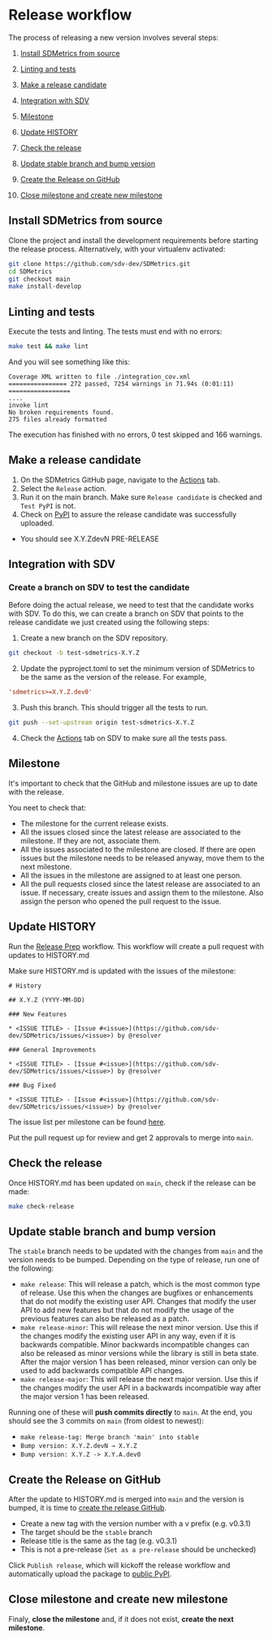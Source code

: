 # Release workflow

The process of releasing a new version involves several steps:

1. [Install SDMetrics from source](#install-sdmetrics-from-source)

2. [Linting and tests](#linting-and-tests)

3. [Make a release candidate](#make-a-release-candidate)

4. [Integration with SDV](#integration-with-sdv)

5. [Milestone](#milestone)

6. [Update HISTORY](#update-history)

7. [Check the release](#check-the-release)

8. [Update stable branch and bump version](#update-stable-branch-and-bump-version)

9. [Create the Release on GitHub](#create-the-release-on-github)

10. [Close milestone and create new milestone](#close-milestone-and-create-new-milestone)

## Install SDMetrics from source

Clone the project and install the development requirements before starting the release process. Alternatively, with your virtualenv activated:

```bash
git clone https://github.com/sdv-dev/SDMetrics.git
cd SDMetrics
git checkout main
make install-develop
```

## Linting and tests

Execute the tests and linting. The tests must end with no errors:

```bash
make test && make lint
```

And you will see something like this:

```
Coverage XML written to file ./integration_cov.xml
================ 272 passed, 7254 warnings in 71.94s (0:01:11) =================
....
invoke lint
No broken requirements found.
275 files already formatted
```

The execution has finished with no errors, 0 test skipped and 166 warnings.

## Make a release candidate

1. On the SDMetrics GitHub page, navigate to the [Actions][actions] tab.
2. Select the `Release` action.
3. Run it on the main branch. Make sure `Release candidate` is checked and `Test PyPI` is not.
4. Check on [PyPI][sdmetrics-pypi] to assure the release candidate was successfully uploaded.
  - You should see X.Y.ZdevN PRE-RELEASE

[actions]: https://github.com/sdv-dev/SDMetrics/actions
[sdmetrics-pypi]: https://pypi.org/project/SDMetrics/#history

## Integration with SDV

### Create a branch on SDV to test the candidate

Before doing the actual release, we need to test that the candidate works with SDV. To do this, we can create a branch on SDV that points to the release candidate we just created using the following steps:

1. Create a new branch on the SDV repository.

```bash
git checkout -b test-sdmetrics-X.Y.Z
```

2. Update the pyproject.toml to set the minimum version of SDMetrics to be the same as the version of the release. For example,

```toml
'sdmetrics>=X.Y.Z.dev0'
```

3. Push this branch. This should trigger all the tests to run.

```bash
git push --set-upstream origin test-sdmetrics-X.Y.Z
```

4. Check the [Actions][sdv-actions] tab on SDV to make sure all the tests pass.

[sdv-actions]: https://github.com/sdv-dev/SDV/actions

## Milestone

It's important to check that the GitHub and milestone issues are up to date with the release.

You neet to check that:

- The milestone for the current release exists.
- All the issues closed since the latest release are associated to the milestone. If they are not, associate them.
- All the issues associated to the milestone are closed. If there are open issues but the milestone needs to
  be released anyway, move them to the next milestone.
- All the issues in the milestone are assigned to at least one person.
- All the pull requests closed since the latest release are associated to an issue. If necessary, create issues
  and assign them to the milestone. Also assign the person who opened the pull request to the issue.

## Update HISTORY
Run the [Release Prep](https://github.com/sdv-dev/SDMetrics/actions/workflows/prepare_release.yml) workflow. This workflow will create a pull request with updates to HISTORY.md

Make sure HISTORY.md is updated with the issues of the milestone:

```
# History

## X.Y.Z (YYYY-MM-DD)

### New Features

* <ISSUE TITLE> - [Issue #<issue>](https://github.com/sdv-dev/SDMetrics/issues/<issue>) by @resolver

### General Improvements

* <ISSUE TITLE> - [Issue #<issue>](https://github.com/sdv-dev/SDMetrics/issues/<issue>) by @resolver

### Bug Fixed

* <ISSUE TITLE> - [Issue #<issue>](https://github.com/sdv-dev/SDMetrics/issues/<issue>) by @resolver
```

The issue list per milestone can be found [here][milestones].

[milestones]: https://github.com/sdv-dev/SDMetrics/milestones

Put the pull request up for review and get 2 approvals to merge into `main`.

## Check the release
Once HISTORY.md has been updated on `main`, check if the release can be made:

```bash
make check-release
```

## Update stable branch and bump version
The `stable` branch needs to be updated with the changes from `main` and the version needs to be bumped.
Depending on the type of release, run one of the following:

* `make release`: This will release a patch, which is the most common type of release. Use this when the changes are bugfixes or enhancements that do not modify the existing user API. Changes that modify the user API to add new features but that do not modify the usage of the previous features can also be released as a patch.
* `make release-minor`: This will release the next minor version. Use this if the changes modify the existing user API in any way, even if it is backwards compatible. Minor backwards incompatible changes can also be released as minor versions while the library is still in beta state. After the major version 1 has been released, minor version can only be used to add backwards compatible API changes.
* `make release-major`: This will release the next major version. Use this if the changes modify the user API in a backwards incompatible way after the major version 1 has been released.

Running one of these will **push commits directly** to `main`.
At the end, you should see the 3 commits on `main` (from oldest to newest):
- `make release-tag: Merge branch 'main' into stable`
- `Bump version: X.Y.Z.devN → X.Y.Z`
- `Bump version: X.Y.Z -> X.Y.A.dev0`

## Create the Release on GitHub

After the update to HISTORY.md is merged into `main` and the version is bumped, it is time to [create the release GitHub](https://github.com/sdv-dev/SDMetrics/releases/new).
- Create a new tag with the version number with a v prefix (e.g. v0.3.1)
- The target should be the `stable` branch
- Release title is the same as the tag (e.g. v0.3.1)
- This is not a pre-release (`Set as a pre-release` should be unchecked)

Click `Publish release`, which will kickoff the release workflow and automatically upload the package to [public PyPI](https://pypi.org/project/sdmetrics/).

## Close milestone and create new milestone

Finaly, **close the milestone** and, if it does not exist, **create the next milestone**.
